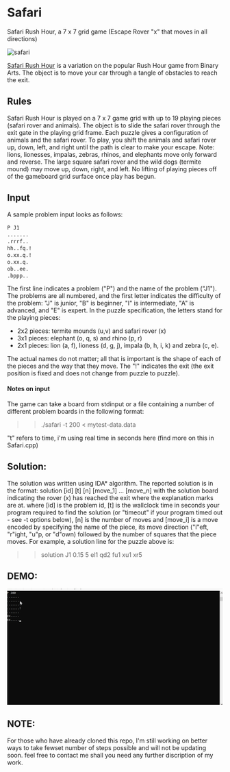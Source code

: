 # Safari
Safari Rush Hour, a 7 x 7 grid game (Escape Rover "x" that moves in all directions)

![safari](https://www.igroved.ru/db/games/thumbnails/55/255/igroved_safari-rush-hour_04.jpg)

[Safari Rush Hour](https://www.thinkfun.com/products/safari-rush-hour/) is a variation on the popular Rush Hour game from Binary Arts. The object is to move your car through a tangle of obstacles to reach the exit.

## Rules
Safari Rush Hour is played on a 7 x 7 game grid with up to 19 playing pieces (safari rover and animals). The object is to slide the safari rover through the exit gate in the playing grid frame. Each puzzle gives a configuration of animals and the safari rover. To play, you shift the animals and safari rover up, down, left, and right until the path is clear to make your escape. Note: lions, lionesses, impalas, zebras, rhinos, and elephants move only forward and reverse. The large square safari rover and the wild dogs (termite mound) may move up, down, right, and left. No lifting of playing pieces off of the gameboard grid surface once play has begun.

## Input
A sample problem input looks as follows:
```text
P J1
.......
.rrrf..
hh..fq.!
o.xx.q.!
o.xx.q.
ob..ee.
.bppp..
```

The first line indicates a problem ("P") and the name of the problem ("J1"). The problems are all numbered, and the first letter indicates the difficulty of the problem: "J" is junior, "B" is beginner, "I" is intermediate, "A" is advanced, and "E" is expert. In the puzzle specification, the letters stand for the playing pieces: 
- 2x2 pieces: termite mounds (u,v) and safari rover (x)
- 3x1 pieces: elephant (o, q, s) and rhino (p, r)
- 2x1 pieces: lion (a, f), lioness (d, g, j), impala (b, h, i, k) and zebra (c, e). 

The actual names do not matter; all that is important is the shape of each of the pieces and the way that they move. The "!" indicates the exit (the exit position is fixed and does not change from puzzle to puzzle).

#### Notes on input

 The game can take a board from stdinput or a file containing a number of different problem boards in the following format:
 >> ./safari -t 200 < mytest-data.data
 
"t" refers to time, i'm using real time in seconds here (find more on this in Safari.cpp)

## Solution:

The solution was written using IDA* algorithm. The reported solution is in the format: solution [id] [t] [n] [move_1] ... [move_n] with the solution board indicating the rover (x) has reached the exit where the explanation marks are at.
where [id] is the problem id, [t] is the wallclock time in seconds your program required to find the solution (or "timeout" if your program timed out - see -t options below), [n] is the number of moves and [move_i] is a move encoded by specifying the name of the piece, its move direction ("l"eft, "r"ight, "u"p, or "d"own) followed by the number of squares that the piece moves. For example, a solution line for the puzzle above is:
>> solution J1 0.15 5 el1 qd2 fu1 xu1 xr5
       

 

## DEMO:

![Safari Demo](Demo/safari-test0.gif)

## NOTE: 

For those who have already cloned this repo, I'm still working on better ways to take fewset number of steps possible and will not be updating soon. feel free to contact me shall you need any further discription of my work.

